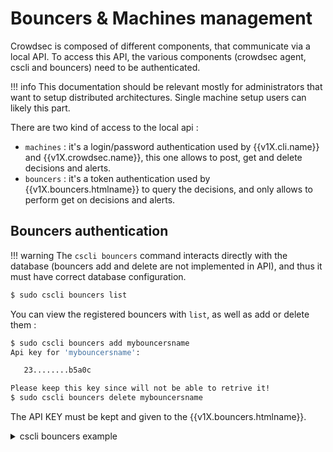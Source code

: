 # Bouncers & Machines management

Crowdsec is composed of different components, that communicate via a local API.
To access this API, the various components (crowdsec agent, cscli and bouncers) need to be authenticated.

!!! info
        This documentation should be relevant mostly for administrators that want to setup distributed architectures. Single machine setup users can likely this part.


There are two kind of access to the local api :

 - `machines` : it's a login/password authentication used by {{v1X.cli.name}} and {{v1X.crowdsec.name}}, this one allows to post, get and delete decisions and alerts.
 - `bouncers` : it's a token authentication used by {{v1X.bouncers.htmlname}} to query the decisions, and only allows to perform get on decisions and alerts.

## Bouncers authentication

!!! warning
        The `cscli bouncers` command interacts directly with the database (bouncers add and delete are not implemented in API), and thus it must have correct database configuration.

```bash
$ sudo cscli bouncers list
```


You can view the registered bouncers with `list`, as well as add or delete them :

```bash
$ sudo cscli bouncers add mybouncersname
Api key for 'mybouncersname':

   23........b5a0c

Please keep this key since will not be able to retrive it!
$ sudo cscli bouncers delete mybouncersname
```

The API KEY must be kept and given to the {{v1X.bouncers.htmlname}}.

<details>
  <summary>cscli bouncers example</summary>
```bash
$ sudo cscli bouncers add mybouncersname
Api key for 'mybouncersname':

   23........b5a0c

Please keep this key since will not be able to retrive it!
$ sudo cscli bouncers list              
-----------------------------------------------------------------------------
 NAME            IP ADDRESS  VALID  LAST API PULL              TYPE  VERSION 
-----------------------------------------------------------------------------
 mybouncersname              ✔️     2020-11-01T11:45:05+01:00                
-----------------------------------------------------------------------------
$ sudo cscli bouncers add  jlkqweq
Api key for 'jlkqweq':

   a7........efdc9c

Please keep this key since will not be able to retrive it!
$ sudo cscli bouncers delete mybouncersname
$ sudo cscli bouncers list                 
----------------------------------------------------------------------
 NAME     IP ADDRESS  VALID  LAST API PULL              TYPE  VERSION 
----------------------------------------------------------------------
 jlkqweq              ✔️     2020-11-01T11:49:32+01:00                
----------------------------------------------------------------------
```

</details>

## Machines authentication

!!! warning
        The `cscli machines` command interacts directly with the database (machines add and delete are not implemented in API), and thus it must have correct database configuration.

```bash
$ cscli machines list
```

You can view the registered machines with `list`, as well as add or delete them :

```bash
$ sudo cscli machines add mytestmachine -a
INFO[0004] Machine 'mytestmachine' created successfully       
INFO[0004] API credentials dumped to '/etc/crowdsec/local_api_credentials.yaml' 
$ sudo cscli machines delete 82929df7ee394b73b81252fe3b4e5020
```


<details>
  <summary>cscli machines example</summary>

```bash
$ sudo cscli machines list
----------------------------------------------------------------------------------------------------------------------------------
 NAME                              IP ADDRESS  LAST UPDATE                STATUS  VERSION                                         
----------------------------------------------------------------------------------------------------------------------------------
 82929df7ee394b73b81252fe3b4e5020  127.0.0.1   2020-10-31T14:06:32+01:00  ✔️      v0.3.6-3d6ce33908409f2a830af6551a7f5e37f2a4728f 
----------------------------------------------------------------------------------------------------------------------------------
$ sudo cscli machines add -m mytestmachine -a
INFO[0004] Machine 'mytestmachine' created successfully       
INFO[0004] API credentials dumped to '/etc/crowdsec/local_api_credentials.yaml' 
$ sudo cscli machines list      
----------------------------------------------------------------------------------------------------------------------------------
 NAME                              IP ADDRESS  LAST UPDATE                STATUS  VERSION                                         
----------------------------------------------------------------------------------------------------------------------------------
 82929df7ee394b73b81252fe3b4e5020  127.0.0.1   2020-10-31T14:06:32+01:00  ✔️      v0.3.6-3d6ce33908409f2a830af6551a7f5e37f2a4728f 
 mytestmachine                     127.0.0.1   2020-11-01T11:37:19+01:00  ✔️      v0.3.6-6a18458badf8ae5fed8d5f1bb96fc7a59c96163c 
----------------------------------------------------------------------------------------------------------------------------------
$ sudo cscli machines delete -m 82929df7ee394b73b81252fe3b4e5020
$ sudo cscli machines list                                      
---------------------------------------------------------------------------------------------------------
 NAME     IP ADDRESS  LAST UPDATE                STATUS  VERSION                                         
---------------------------------------------------------------------------------------------------------
 mytestmachine  127.0.0.1   2020-11-01T11:37:19+01:00  ✔️      v0.3.6-6a18458badf8ae5fed8d5f1bb96fc7a59c96163c 
---------------------------------------------------------------------------------------------------------
```

</details>
